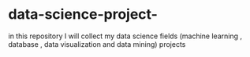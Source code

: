 # data-science-project-
in this repository I will collect my data science fields (machine learning , database , data visualization and data mining) projects
